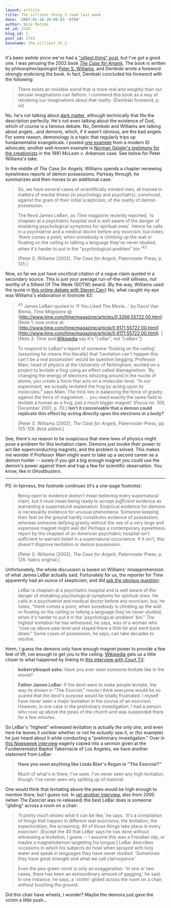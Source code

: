 ```yaml
---
layout: article
title: The silliest thing I read last week
date: '2007-01-16 20:00:03 -0700'
author: Nick Matzke
mt_id: 2743
blog_id: 2
post_id: 2743
basename: the_silliest_th_2
---
```

It's been awhile since we've had a ["silliest thing" post](http://www.google.com/search?sourceid=navclient-ff&amp;ie=UTF-8&amp;rls=GGGL,GGGL:2006-36,GGGL:en&amp;q=site:www.pandasthumb.org+silliest+thing), but I've got a good one.  I was perusing the 2002 book [_The Case for Angels_](http://www.ecampus.com/book/1842271695).  The book is written by philosopher/apologist [Peter S. Williams](http://www.peter-s-williams.co.uk/), and Dembski wrote a foreword strongly endorsing the book.  In fact, Dembski concluded his foreword with the following:

> There exists an invisible world that is more real and weighty than our secular imaginations can fathom. I commend this book as a way of retraining our imaginations about that reality. (Dembski foreword, p. xii)

No, he's not talking about [dark matter](http://en.wikipedia.org/wiki/Dark_matter#Observational_evidence), although technically that fits the description perfectly.  He's not even talking about the existence of God, which of course is a famous debate.  No, Dembski and Williams are talking about angels...and demons, which, if it wasn't obvious, are the bad angels.  For some reason, demonology is a topic that regularly trips up fundamentalist evangelicals.  I posted [one example](http://www.pandasthumb.org/archives/2006/03/finally_someone.html) from a modern ID advocate; another well-known example is [Norman Geisler's testimony for the creationists](http://www.pandasthumb.org/archives/2006/05/id_rigs_its_own.html) in the 1981 _McLean v. Arkansas_ case.  See below for Peter Williams's take.

In the middle of _The Case for Angels_, Williams spends a chapter reviewing eyewitness reports of demon possessions.  Partway through, he summarizes and then moves to an additional case:

> So, we have several cases of scientifically minded men, all trained in matters of mental illness (in psychology and psychiatry), convinced, against the grain of their initial scepticism, of the reality of demon possession.
> 
> The Revd James LeBarr, as _Time_ magazine recently reported, 'is chaplain at a psychiatric hospital and is well aware of the danger of mistaking psychological symptoms for spiritual ones'. Hence he calls in a psychiatrist and a medical doctor before any exorcism, but notes: 'there comes a point, when somebody is climbing up the wall or floating on the ceiling or talking a language they've never studied, when it's harder to put in the "psychological-problem" bin.'<sup>43</sup>
> 
> \[Peter S. Williams (2002), _The Case for Angels_, Paternoster Press, p. 125.\]

Now, so far we just have uncritical citation of a vague claim quoted in a secondary source.  This is just your average run-of-the-mill silliness, not worthy of a Silliest Of The Week (SOTW) award.  (By the way, Williams used the quote in [this online debate with Steven Carr](http://www.bowness.demon.co.uk/angels5.htm)) No, what caught my eye was Williams's elaboration in footnote 43:

> <sup>43</sup> James LeBarr quoted in 'If You Liked The Movie...' by David Van Biema, _Time Magazine_ @ 
> (http://www.time.com/time/magazine/articles/0,3266,55722,00.html)
> \[Note 1: now online at: [http://www.time.com/time/magazine/article/0,9171,55722,00.html](http://www.time.com/time/magazine/article/0,9171,55722,00.html). \]
> \[Note 2: _Time_ and [Wikipedia](http://en.wikipedia.org/wiki/James_J._LeBar) say it's "LeBar", not "LeBarr."\] 
> 
> To respond to LeBarr's report of someone 'floating on the ceiling' (assuming he means this literally) that 'Levitation can't happen this can't be a real possession' would be question begging. Professor Main, head of physics at the University of Nottingham, worked on a project to levitate a frog using an effect called diamagnetism: 'By changing the energy of electrons whizzing around in the nuclei of atoms, you create a force that acts on a molecular level. "In our experiment, we actually levitated the frog by acting upon its molecules," says Main. The trick lies in balancing the force of gravity against the force of magnetism ... you need exactly the same field to levitate a human as a frog, just a much bigger magnet' (_Focus_ no. 109, December 2001, p. 70.) **Isn't it conceivable that a demon could replicate this effect by acting directly upon the electrons in a body?**
> 
> \[Peter S. Williams (2002), _The Case for Angels_, Paternoster Press, pp. 125-126. Bold added.\]

See, there's no reason to be suspicious that mere laws of physics might pose a problem for this levitation claim.  Demons just invoke their power to act like superconducting magnets, and the problem is solved.  This makes me wonder if Professor Main might want to take up a second career as a demon hunter -- surely if you get a big enough magnet you could use the demon's power against them and trap a few for scientific observation.  You know, like in _Ghostbusters_.

*********

PS: In fairness, the footnote continues (it's a one-page footnote):

> Being open to evidence doesn't mean believing every supernatural claim, but it must mean being ready to accept _sufficient_ evidence as warranting a supernatural explanation. Empirical evidence for demons is necessarily evidence for unusual phenomena. Someone keeping their feet on the ground hardly constitutes evidence of possession; whereas someone defying gravity without the use of a very large and expensive magnet might well do! Perhaps a contemporary eyewitness report by the chaplain of an American psychiatric hospital isn't sufficient to warrant belief in a supernatural occurrence. If it isn't, this doesn't disprove levitation or demon possession.
> 
> \[Peter S. Williams (2002), _The Case for Angels_, Paternoster Press, p. 126. Italics original.\]

Unfortunately, the whole discussion is based on Williams' misapprehension of what James LeBar actually said.  Fortunately for us, the reporter for _Time_ apparently had an ounce of skepticism, and did [ask the obvious question](http://www.time.com/time/magazine/article/0,9171,55722,00.html):

> LeBar is chaplain at a psychiatric hospital and is well aware of the danger of mistaking psychological symptoms for spiritual ones. He calls in a psychiatrist and medical doctor before any exorcism, but, he notes, "there comes a point, when somebody is climbing up the wall or floating on the ceiling or talking a language they've never studied, when it's harder to put it in the 'psychological-problem' bin." The highest levitation he has witnessed, he says, was of a woman who "rose up above pew level and stayed there a little bit and went back down." Some cases of possession, he says, can take decades to resolve.

Hmm, I guess the demons only have enough magnet power to provide a few feet of lift, not enough to get you to the ceiling.  [Wikipedia](http://en.wikipedia.org/wiki/James_J._LeBar) gets us a little closer to what happened by linking to [this interview with Court TV](http://www.courttv.com/talk/chat_transcripts/101800exorcist.html):

> **boberrybisquit asks:** Have you ever seen someone levitate like in the movie?
> 
> **Father James LeBar:** If the devil were to make people levitate, the way its shown in "The Exorcist," movie I think everyone would be so scared that the devil's purpose would be totally frustrated. I myself have never seen a major levitation in the course of an exorcism. However, in one case in the preliminary investigation, I had a person who rose up above the pews of the church and was suspended there for a few minutes.

So LeBar's "highest" witnessed levitation is actually _the only one_, and even here he leaves it unclear whether or not he _actually_ saw it, or (for example) he just heard about it while conducting a "preliminary investigation." Over in [this _Newsweek_ interview](http://www.rlhymersjr.com/Online_Sermons/exorcist3.htm) eagerly copied into a sermon given at the Fundamentalist Baptist Tabernacle of Los Angeles, we have another statement from LeBar:

> **Have you seen anything like Linda Blair's Regan in "The Exorcist?"**
> 
> Much of what's in there, I've seen. I've never seen any high levitation, though. I've never seen any spitting up of material.

One would think that levitating above the pews would be high enough to mention there, but I guess not.  In [yet another interview](http://observer.guardian.co.uk/international/story/0,6903,379106,00.html), also from 2000 (when _The Exorcist_ was re-released) the best LeBar does is someone "gliding" across a room on a chair:

> 'It pretty much shows what it can be like,' he says. 'It's a compilation of things that happen in different real exorcisms; the levitation, the expectoration, the screaming. All of those things take place in every exorcism'. \[Except the 40 that LeBar says he has done without witnessing a levitation, I guess -- I assume this was a Freudian slip, or maybe a magnetodemon targetting his tongue.\] LeBar describes occasions in which his subjects do howl when sprayed with holy water and speak in languages they have never studied. 'Sometimes they have great strength and what we call clairvoyance.'
> 
> Even the pea-green vomit is only an exaggeration. 'In one or two cases, there has been an extraordinary amount of gagging,' he said. In one instance, he says, a 'victim' glided across the room on a chair, without touching the ground.

Did this chair have wheels, I wonder?  Maybe the demons just gave the victim a little push...
